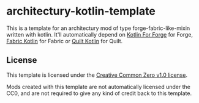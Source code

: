 # architectury-kotlin-template
This is a template for an architectury mod of type forge-fabric-like-mixin written with kotlin.
It'll automatically depend on
[Kotlin For Forge](https://github.com/thedarkcolour/KotlinForForge) for Forge,
[Fabric Kotlin](https://github.com/FabricMC/fabric-language-kotlin) for Fabric
or [Quilt Kotlin](https://github.com/QuiltMC/quilt-kotlin-libraries) for Quilt.

## License
This template is licensed under the [Creative Common Zero v1.0 license](LICENSE).

Mods created with this template are not automatically licensed under the CC0, and are not required to give any kind of credit back to this template.